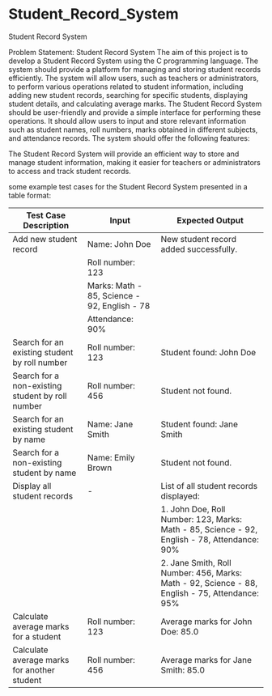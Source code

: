 # Student_Record_System
Student Record System

Problem Statement: Student Record System
The aim of this project is to develop a Student Record System using the C programming language. The system should provide a platform for managing and storing student records efficiently. The system will allow users, such as teachers or administrators, to perform various operations related to student information, including adding new student records, searching for specific students, displaying student details, and calculating average marks.
The Student Record System should be user-friendly and provide a simple interface for performing these operations. It should allow users to input and store relevant information such as student names, roll numbers, marks obtained in different subjects, and attendance records.
The system should offer the following features:


The Student Record System will provide an efficient way to store and manage student information, making it easier for teachers or administrators to access and track student records.


some example test cases for the Student Record System presented in a table format:


| Test Case Description | Input | Expected Output |
| --- | --- | --- |
| Add new student record | Name: John Doe | New student record added successfully. |
|  | Roll number: 123 |  |
|  | Marks: Math - 85, Science - 92, English - 78 |  |
|  | Attendance: 90% |  |
| Search for an existing student by roll number | Roll number: 123 | Student found: John Doe |
| Search for a non-existing student by roll number | Roll number: 456 | Student not found. |
| Search for an existing student by name | Name: Jane Smith | Student found: Jane Smith |
| Search for a non-existing student by name | Name: Emily Brown | Student not found. |
| Display all student records | - | List of all student records displayed: |
|  |  | 1. John Doe, Roll Number: 123, Marks: Math - 85, Science - 92, English - 78, Attendance: 90% |
|  |  | 2. Jane Smith, Roll Number: 456, Marks: Math - 92, Science - 88, English - 75, Attendance: 95% |
| Calculate average marks for a student | Roll number: 123 | Average marks for John Doe: 85.0 |
| Calculate average marks for another student | Roll number: 456 | Average marks for Jane Smith: 85.0 |These test cases cover various scenarios such as adding new student records, searching for students by roll number and name, displaying all student records, and calculating average marks for specific students. You can use these test cases as a starting point and expand them based on your specific requirements and additional functionalities in the Student Record System.
